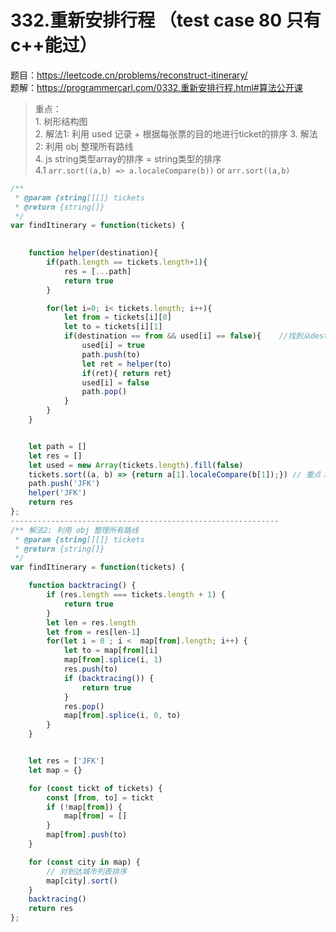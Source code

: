 # 332.重新安排行程 （test case 80 只有c++能过）

题目：https://leetcode.cn/problems/reconstruct-itinerary/     
题解：https://programmercarl.com/0332.重新安排行程.html#算法公开课        

> 重点：    
    1. 树形结构图     
    2. 解法1: 利用 used 记录 + 根据每张票的目的地进行ticket的排序
    3. 解法2: 利用 obj 整理所有路线       
    4. js string类型array的排序  = string类型的排序             
        4.1 `arr.sort((a,b) => a.localeCompare(b))` or `arr.sort((a,b)`

```js
/**
 * @param {string[][]} tickets
 * @return {string[]}
 */
var findItinerary = function(tickets) {
    

    function helper(destination){
        if(path.length == tickets.length+1){
            res = [...path]
            return true 
        }

        for(let i=0; i< tickets.length; i++){
            let from = tickets[i][0]
            let to = tickets[i][1]
            if(destination == from && used[i] == false){    //找到从destination开始的并且没有使用过的票
                used[i] = true
                path.push(to)
                let ret = helper(to)
                if(ret){ return ret}
                used[i] = false 
                path.pop()
            }
        }
    }


    let path = []
    let res = []
    let used = new Array(tickets.length).fill(false)
    tickets.sort((a, b) => {return a[1].localeCompare(b[1]);}) // 重点：排序 
    path.push('JFK')
    helper('JFK')
    return res
};
------------------------------------------------------------
/** 解法2: 利用 obj 整理所有路线       
 * @param {string[][]} tickets
 * @return {string[]}
 */
var findItinerary = function(tickets) {

    function backtracing() {
        if (res.length === tickets.length + 1) {
            return true
        }
        let len = res.length
        let from = res[len-1]
        for(let i = 0 ; i <  map[from].length; i++) {
            let to = map[from][i]
            map[from].splice(i, 1)
            res.push(to)
            if (backtracing()) {
                return true
            }
            res.pop()
            map[from].splice(i, 0, to)
        }
    }


    let res = ['JFK']
    let map = {}

    for (const tickt of tickets) {
        const [from, to] = tickt
        if (!map[from]) {
            map[from] = []
        }
        map[from].push(to)
    }

    for (const city in map) {
        // 对到达城市列表排序
        map[city].sort()
    }
    backtracing()
    return res
};
```
